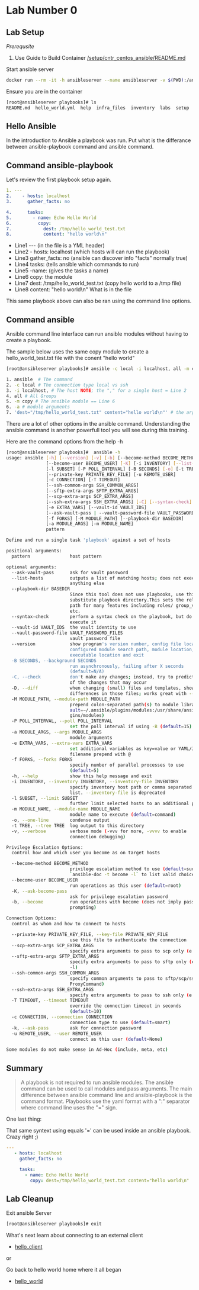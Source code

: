 # Lab Number 0

## Lab Setup

*_Prerequsite_*

1. Use Guide to Build Container [/setup/cntr_centos_ansible/README.md](/setup/cntr_centos_ansible/README.md)

Start ansible server

```bash
docker run --rm -it -h ansibleserver --name ansibleserver -v $(PWD):/ansible/playbooks cent_ansible bash
```

Ensure you are in the container

```bash
[root@ansibleserver playbooks]# ls
README.md  hello_world.yml  help  infra_files  inventory  labs  setup
```

## Hello Ansible

In the introduction to Ansible a playbook was run.  Put what is the differance between ansible-playbook command and ansible command.

## Command ansible-playbook

Let's review the first playbook setup again.

```yaml
1. ---
2.    - hosts: localhost
3.      gather_facts: no

4.      tasks:
5.        - name: Echo Hello World
6.          copy: 
7.            dest: /tmp/hello_world_test.txt
8.            content: "hello world\n" 

```

* Line1 --- (in the file is a YML header)
* Line2 - hosts: localhost (which hosts will can run the playbook)
* Line3 gather_facts: no (ansible can discover info "facts" normally true)
* Line4 tasks: (tells ansible which commands to run)
* Line5 -name: (gives the tasks a name)
* Line6 copy: the module
* Line7 dest: /tmp/hello_world_test.txt (copy hello world to a /tmp file)
* Line8 content: "hello world\n" What is in the file

This same playbook above can also be ran using the command line options.

## Command ansible

Ansible command line interface can run ansible modules without having to create a playbook.

The sample below uses the same copy module to create a hello_world_test.txt file with the conent "hello world"

```bash
[root@ansibleserver playbooks]# ansible -c local -i localhost, all -m copy -a 'dest="/tmp/hello_world_test.txt" content="hello world\n"'
```

```bash
1. ansible  # The command
2. -c local # The connection type local vs ssh
3. -i localhost, # The host NOTE; the "," for a single host = Line 2
4. all # All Groups
5. -m copy # The ansible module == Line 6
6. -a # module arguments 
7. 'dest="/tmp/hello_world_test.txt" content="hello world\n"' # the arguments = line 7 and 8 combined

```

There are a lot of other options in the ansible command.  Understanding the ansible command is another powerfull tool you will see during this training.

Here are the command options from the help -h 

```bash
[root@ansibleserver playbooks]#  ansible -h
usage: ansible [-h] [--version] [-v] [-b] [--become-method BECOME_METHOD]
               [--become-user BECOME_USER] [-K] [-i INVENTORY] [--list-hosts]
               [-l SUBSET] [-P POLL_INTERVAL] [-B SECONDS] [-o] [-t TREE] [-k]
               [--private-key PRIVATE_KEY_FILE] [-u REMOTE_USER]
               [-c CONNECTION] [-T TIMEOUT]
               [--ssh-common-args SSH_COMMON_ARGS]
               [--sftp-extra-args SFTP_EXTRA_ARGS]
               [--scp-extra-args SCP_EXTRA_ARGS]
               [--ssh-extra-args SSH_EXTRA_ARGS] [-C] [--syntax-check] [-D]
               [-e EXTRA_VARS] [--vault-id VAULT_IDS]
               [--ask-vault-pass | --vault-password-file VAULT_PASSWORD_FILES]
               [-f FORKS] [-M MODULE_PATH] [--playbook-dir BASEDIR]
               [-a MODULE_ARGS] [-m MODULE_NAME]
               pattern

Define and run a single task 'playbook' against a set of hosts

positional arguments:
  pattern               host pattern

optional arguments:
  --ask-vault-pass      ask for vault password
  --list-hosts          outputs a list of matching hosts; does not execute
                        anything else
  --playbook-dir BASEDIR
                        Since this tool does not use playbooks, use this as a
                        substitute playbook directory.This sets the relative
                        path for many features including roles/ group_vars/
                        etc.
  --syntax-check        perform a syntax check on the playbook, but do not
                        execute it
  --vault-id VAULT_IDS  the vault identity to use
  --vault-password-file VAULT_PASSWORD_FILES
                        vault password file
  --version             show program's version number, config file location,
                        configured module search path, module location,
                        executable location and exit
  -B SECONDS, --background SECONDS
                        run asynchronously, failing after X seconds
                        (default=N/A)
  -C, --check           don't make any changes; instead, try to predict some
                        of the changes that may occur
  -D, --diff            when changing (small) files and templates, show the
                        differences in those files; works great with --check
  -M MODULE_PATH, --module-path MODULE_PATH
                        prepend colon-separated path(s) to module library (def
                        ault=~/.ansible/plugins/modules:/usr/share/ansible/plu
                        gins/modules)
  -P POLL_INTERVAL, --poll POLL_INTERVAL
                        set the poll interval if using -B (default=15)
  -a MODULE_ARGS, --args MODULE_ARGS
                        module arguments
  -e EXTRA_VARS, --extra-vars EXTRA_VARS
                        set additional variables as key=value or YAML/JSON, if
                        filename prepend with @
  -f FORKS, --forks FORKS
                        specify number of parallel processes to use
                        (default=5)
  -h, --help            show this help message and exit
  -i INVENTORY, --inventory INVENTORY, --inventory-file INVENTORY
                        specify inventory host path or comma separated host
                        list. --inventory-file is deprecated
  -l SUBSET, --limit SUBSET
                        further limit selected hosts to an additional pattern
  -m MODULE_NAME, --module-name MODULE_NAME
                        module name to execute (default=command)
  -o, --one-line        condense output
  -t TREE, --tree TREE  log output to this directory
  -v, --verbose         verbose mode (-vvv for more, -vvvv to enable
                        connection debugging)

Privilege Escalation Options:
  control how and which user you become as on target hosts

  --become-method BECOME_METHOD
                        privilege escalation method to use (default=sudo), use
                        `ansible-doc -t become -l` to list valid choices.
  --become-user BECOME_USER
                        run operations as this user (default=root)
  -K, --ask-become-pass
                        ask for privilege escalation password
  -b, --become          run operations with become (does not imply password
                        prompting)

Connection Options:
  control as whom and how to connect to hosts

  --private-key PRIVATE_KEY_FILE, --key-file PRIVATE_KEY_FILE
                        use this file to authenticate the connection
  --scp-extra-args SCP_EXTRA_ARGS
                        specify extra arguments to pass to scp only (e.g. -l)
  --sftp-extra-args SFTP_EXTRA_ARGS
                        specify extra arguments to pass to sftp only (e.g. -f,
                        -l)
  --ssh-common-args SSH_COMMON_ARGS
                        specify common arguments to pass to sftp/scp/ssh (e.g.
                        ProxyCommand)
  --ssh-extra-args SSH_EXTRA_ARGS
                        specify extra arguments to pass to ssh only (e.g. -R)
  -T TIMEOUT, --timeout TIMEOUT
                        override the connection timeout in seconds
                        (default=10)
  -c CONNECTION, --connection CONNECTION
                        connection type to use (default=smart)
  -k, --ask-pass        ask for connection password
  -u REMOTE_USER, --user REMOTE_USER
                        connect as this user (default=None)

Some modules do not make sense in Ad-Hoc (include, meta, etc)
```

## Summary

> A playbook is not required to run ansible modules.  The ansible command can be used to call modules and pass arguments. The main difference between ansible command line and ansible-playbook is the command format.  Playbooks use the yaml format with a ":" separator where command line uses the "=" sign.

One last thing:

That same syntext using equals '=' can be used inside an ansible playbook. Crazy right ;)

```yaml
---
   - hosts: localhost
     gather_facts: no

     tasks:
       - name: Echo Hello World
         copy: dest=/tmp/hello_world_test.txt content="hello world\n"

```

## Lab Cleanup 

Exit ansible Server

```bash
[root@ansibleserver playbooks]# exit 
```

What's next learn about connecting to an external client

* [hello_client](../1.hello_client/README.md)

or

Go back to hello world home where it all began

* [hello_world](/)
